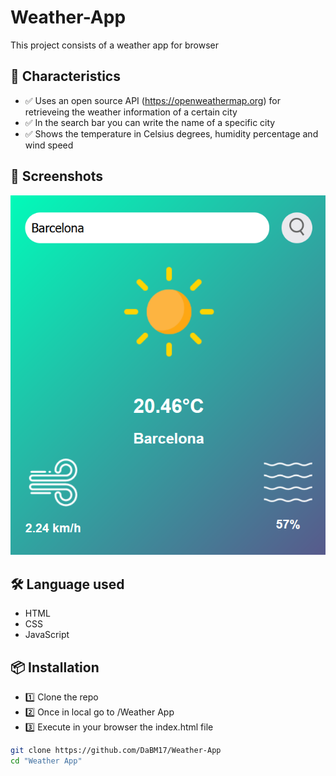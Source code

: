 # Weather-App

This project consists of a weather app for browser

## 🚀 Characteristics

- ✅ Uses an open source API (https://openweathermap.org) for retrieveing the weather information of a certain city
- ✅ In the search bar you can write the name of a specific city
- ✅ Shows the temperature in Celsius degrees, humidity percentage and wind speed

## 📸 Screenshots

![Look of the app](img/WeatherAppScreenshot.png)

## 🛠️ Language used

- HTML
- CSS
- JavaScript

## 📦 Installation

- 1️⃣ Clone the repo
- 2️⃣ Once in local go to /Weather App
- 3️⃣ Execute in your browser the index.html file

```bash
git clone https://github.com/DaBM17/Weather-App
cd "Weather App"

